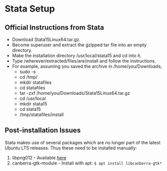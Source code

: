 # Stata Setup
## Official Instructions from Stata
- Download Stata15Linux64.tar.gz.
- Become superuser and extract the gzipped tar file into an empty directory.
- Make the installation directory /usr/local/stata15 and cd into it.
- Type /wherever/extracted/files/are/install and follow the instructions.
- For example, assuming you saved the archive in /home/you/Downloads,
  - sudo -s
  - cd /tmp/
  - mkdir statafiles
  - cd statafiles
  - tar -zxf /home/you/Downloads/Stata15Linux64.tar.gz
  - cd /usr/local
  - mkdir stata15
  - cd stata15
  - /tmp/statafiles/install
  
## Post-installation Issues
Stata makes use of several packages which are no longer part of the latest Ubuntu LTS releases. Thus these need to be installed manually:

1. libpng012 - Available [here](https://packages.ubuntu.com/xenial/amd64/libpng12-0/download)
2. canberra-gtk-module - Install with apt: `$ apt install libcanberra-gtk*`
